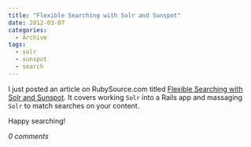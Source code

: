 ```yaml
---
title: "Flexible Searching with Solr and Sunspot"
date: 2012-03-07
categories:
  - Archive
tags:
  - solr
  - sunspot
  - search
---
```


I just posted an article on RubySource.com titled <a href="http://rubysource.com/flexible-searching-with-solr-and-sunspot/" target="_blank">Flexible Searching with Solr and Sunspot</a>. It covers working `Solr` into a Rails app and massaging `Solr` to match searches on your content.

Happy searching!

*0 comments*